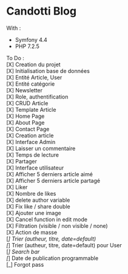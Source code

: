 # Candotti Blog  
  
With :  
- Symfony 4.4  
- PHP 7.2.5  
  
To Do :  
[X] Creation du projet  
[X] Initialisation base de données  
[X] Entité Article, User  
[X] Entité catégorie  
[X] Newsletter  
[X] Role, authentification  
[X] CRUD Article  
[X] Template Article  
[X] Home Page  
[X] About Page  
[X] Contact Page  
[X] Creation article  
[X] Interface Admin  
[X] Laisser un commentaire  
[X] Temps de lecture    
[X] Partager  
[X] Interface utilisateur  
[X] Afficher 5 derniers article aimé  
[X] Afficher 5 derniers article partagé  
[X] Liker  
[X] Nombre de likes        
[X] delete author variable        
[X] Fix like / share double      
[X] Ajouter une image  
[X] Cancel function in edit mode   
[X] Filtration (visible / non visible / none)   
[X] Action de masse    
[_] Trier (autheur, titre, date=default)   
[_] Trier (autheur, titre, date=default) pour User   
[_] Search bar    
[_] Date de publication programmable    
[_] Forgot pass        
